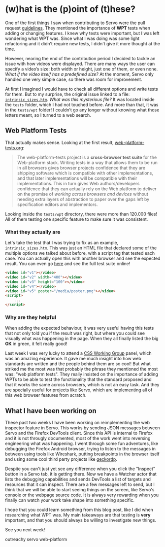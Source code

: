# (w)hat is the (p)oint of (t)hese?

One of the first things I saw when contributing to Servo were the pull request [guidelines](https://github.com/servo/servo/blob/main/CONTRIBUTING.md). They mentioned the importance of **WPT** tests when adding or changing features. I knew why tests were important, but I was left wondering what WPT was. Since what I was doing was some light refactoring and it didn’t require new tests, I didn't give it more thought at the time.

However, nearing the end of the contribution period I decided to tackle an issue with how videos were displayed. There are many ways the user can specify a video’s size: both width or height, just one of them, or even none. _What if the video itself has a predefined size?_ At the moment, Servo only handled one very simple case, so there was room for improvement.

At first I imagined I would have to check all different options and write tests for them. But to my surprise, the original issue linked to a file: [`intrinsic_sizes.htm`](https://github.com/servo/servo/blob/main/tests/wpt/tests/html/semantics/embedded-content/the-video-element/intrinsic_sizes.htm). _What was this mysterious file?_ It was located inside the `tests` folder, which I had not touched before. And more than that, it was in the `tests/wpt` folder! I couldn’t go any longer without knowing what those letters meant, so I turned to a web search.

## Web Platform Tests

That actually makes sense. Looking at the first result, [web-platform-tests.org](https://web-platform-tests.org):

> The web-platform-tests project is a **cross-browser test suite** for the Web-platform stack. Writing tests in a way that allows them to be run in all browsers gives browser projects confidence that they are shipping software which is compatible with other implementations, and that later implementations will be compatible with their implementations. This in turn gives Web authors/developers confidence that they can actually rely on the Web platform to deliver on the promise of _working across browsers and devices_ without needing extra layers of abstraction to paper over the gaps left by specification editors and implementors.

Looking inside the `tests/wpt` directory, there were more than 120.000 files! All of them testing one specific feature to make sure it was consistent.

### What they actually are

Let's take the test that I was trying to fix as an example, `intrinsic_sizes.htm`. This was just an HTML file that declared some of the multiple options we talked about before, with a script tag that tested each case. You can actually open this with another browser and see the expected result. You can even go [here](https://wpt.live/html/semantics/embedded-content/the-video-element/intrinsic_sizes.htm) and see the full test suite online!

```html
<video id="v1"></video>
<video id="v2" width="400"></video>
<video id="v3" height="100"></video>
<video id="v4"></video>
<video id="v5" poster="/media/poster.png"></video>
<script>
    ...
</script>
```

### Why are they helpful

When adding the expected behaviour, it was very useful having this tests that not only told you if the result was right, but where you could see visually what was happening in the page. When they all finally listed the big **OK** in green, it felt really good!

Last week I was very lucky to attend a [CSS Working Group](https://www.w3.org/groups/wg/css/participants/) panel, which was an amazing experience. It gave me much insight into how web standards are written and the people behind them are so cool! But what striked me the most was that probably the phrase they mentioned the most was: "web platform tests". They really insisted on the importance of adding WPTs to be able to test the functionality that the standard proposed and that it works the same across browsers, which is not an easy task. And they are specially useful for projects like Servo, which are implementing all of this web browser features from scratch.

## What I have been working on

These past two weeks I have been working on reimplementing the web inspector feature in Servo. This works by sending JSON messages between Servo and the Firefox DevTools client. Since this API is internal to Firefox and it is not througly documented, most of the work went into reversing engineering what was happening. I went through some fun adventures, like debugging the Firefox Android browser, trying to listen to the messages in between using tools like Wireshark, putting breakpoints in the browser itself and using some cool third party projects like [geckordp](https://github.com/jpramosi/geckordp).

Despite you can't just yet see any difference when you click the "Inspect" button in a Servo tab, it is getting there. Now we have a Watcher actor that lists the debugging capabilities and sends DevTools a list of targets and resources that it can inspect. There are a few messages left to send, but I think that we will be able to start seeing things on the screen, like Servo's console or the webpage source code. It is always very rewarding when you finally can watch your work take shape into something specific.

I hope that you could learn something from this blog post, like I did when researching what WPT was. My main takeaways are that testing is **very** important, and that you should always be willing to investigate new things.

See you next week!

<div id="post-tags">
  <span>outreachy</span>
  <span>servo</span>
  <span>web-platform</span>
</div>
